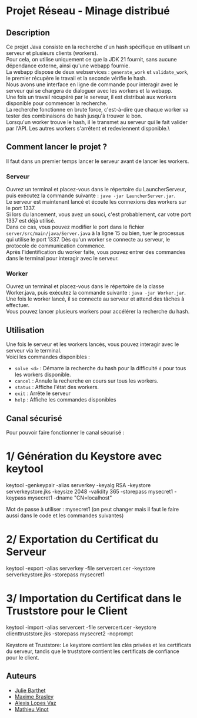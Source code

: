 # Projet Réseau - Minage distribué

## Description

Ce projet Java consiste en la recherche d'un hash spécifique en utilisant un serveur et plusieurs clients (workers).\
Pour cela, on utilise uniquement ce que la JDK 21 fournit, sans aucune dépendance externe, ainsi qu'une webapp fournie.\
La webapp dispose de deux webservices : `generate_work` et `validate_work`, le premier récupère le travail et la seconde vérifie le hash.\
Nous avons une interface en ligne de commande pour interagir avec le serveur qui se chargera de dialoguer avec les workers et la webapp.\
Une fois un travail récupéré par le serveur, il est distribué aux workers disponible pour commencer la recherche.\
La recherche fonctionne en brute force, c'est-à-dire que chaque worker va tester des combinaisons de hash jusqu'à trouver le bon.\
Lorsqu'un worker trouve le hash, il le transmet au serveur qui le fait valider par l'API. Les autres workers s'arrêtent et redeviennent disponible.\

## Comment lancer le projet ?

Il faut dans un premier temps lancer le serveur avant de lancer les workers.
### Serveur
Ouvrez un terminal et placez-vous dans le répertoire du LauncherServeur, puis exécutez la commande suivante : `java -jar LauncherServer.jar`.\
Le serveur est maintenant lancé et écoute les connexions des workers sur le port 1337.\
Si lors du lancement, vous avez un souci, c'est probablement, car votre port 1337 est déjà utilisé.\
Dans ce cas, vous pouvez modifier le port dans le fichier `server/src/main/java/Server.java` à la ligne 15 ou bien, tuer le processus qui utilise le port 1337.
Dès qu'un worker se connecte au serveur, le protocole de communication commence.\
Après l'identification du worker faite, vous pouvez entrer des commandes dans le terminal pour interagir avec le serveur.
### Worker
Ouvrez un terminal et placez-vous dans le répertoire de la classe Worker.java, puis exécutez la commande suivante : `java -jar Worker.jar`.\
Une fois le worker lancé, il se connecte au serveur et attend des tâches à effectuer.\
Vous pouvez lancer plusieurs workers pour accélérer la recherche du hash.

## Utilisation
Une fois le serveur et les workers lancés, vous pouvez interagir avec le serveur via le terminal.\
Voici les commandes disponibles :
- `solve <d>` : Démarre la recherche du hash pour la difficulté `d` pour tous les workers disponible.
- `cancel` : Annule la recherche en cours sur tous les workers.  
- `status` : Affiche l'état des workers.
- `exit` : Arrête le serveur
- `help` : Affiche les commandes disponibles

## Canal sécurisé

Pour pouvoir faire fonctionner le canal sécurisé :

# 1/ Génération du Keystore avec keytool

keytool -genkeypair -alias serverkey -keyalg RSA -keystore serverkeystore.jks -keysize 2048 -validity 365 -storepass mysecret1 -keypass mysecret1 -dname "CN=localhost"

Mot de passe à utiliser : mysecret1
(on peut changer mais il faut le faire aussi dans le code et les commandes suivantes)

# 2/ Exportation du Certificat du Serveur

keytool -export -alias serverkey -file servercert.cer -keystore serverkeystore.jks -storepass mysecret1

# 3/ Importation du Certificat dans le Truststore pour le Client

keytool -import -alias servercert -file servercert.cer -keystore clienttruststore.jks -storepass mysecret2 -noprompt


Keystore et Truststore: Le keystore contient les clés privées et les certificats du serveur, tandis que le truststore contient les certificats de confiance pour le client.


## Auteurs
- [Julie Barthet]()
- [Maxime Brasley]()
- [Alexis Lopes Vaz]()
- [Mathieu Vinot]()